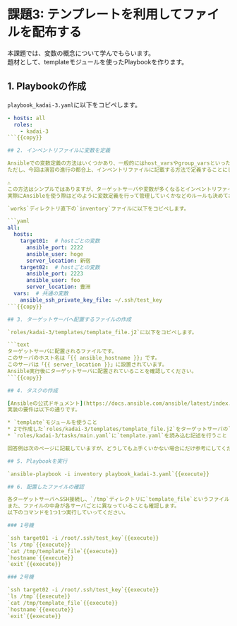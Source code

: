# 課題3: テンプレートを利用してファイルを配布する

本課題では、変数の概念について学んでもらいます。  
題材として、templateモジュールを使ったPlaybookを作ります。

## 1. Playbookの作成

`playbook_kadai-3.yaml`に以下をコピペします。

```yaml
- hosts: all
  roles:
    - kadai-3
```{{copy}}

## 2. インベントリファイルに変数を定義

Ansibleでの変数定義の方法はいくつかあり、一般的にはhost_varsやgroup_varsといったものがよく使われます。  
ただし、今回は演習の進行の都合上、インベントリファイルに記載する方法で定義することにします。

⚠️  
この方法はシンプルではありますが、ターゲットサーバや変数が多くなるとインベントリファイルが肥大化して見通しが悪くなるデメリットがあります。  
実際にAnsibleを使う際はどのように変数定義を行って管理していくかなどのルールも決めておく必要があることを理解しておくとよいです。

`works`ディレクトリ直下の`inventory`ファイルに以下をコピペします。

```yaml
all:
  hosts:
    target01:  # hostごとの変数
      ansible_port: 2222
      ansible_user: hoge
      server_location: 新宿
    target02:  # hostごとの変数
      ansible_port: 2223
      ansible_user: foo
      server_location: 豊洲
  vars:  # 共通の変数
    ansible_ssh_private_key_file: ~/.ssh/test_key
```{{copy}}

## 3. ターゲットサーバへ配置するファイルの作成

`roles/kadai-3/templates/template_file.j2`に以下をコピペします。

```text
ターゲットサーバに配置されるファイルです。
このサーバのホスト名は「{{ ansible_hostname }}」です。
このサーバは「{{ server_location }}」に設置されています。
Ansible実行後にターゲットサーバに配置されていることを確認してください。
```{{copy}}

## 4. タスクの作成

[Ansibleの公式ドキュメント](https://docs.ansible.com/ansible/latest/index.html)の[templateモジュール](https://docs.ansible.com/ansible/2.9_ja/modules/template_module.html)を参考に、`roles/kadai-3/tasks/template.yaml`へタスクを作成します。  
実装の要件は以下の通りです。

* `template`モジュールを使うこと
* 2で作成した`roles/kadai-3/templates/template_file.j2`をターゲットサーバの`/tmp/template_file`へ配置すること
* `roles/kadai-3/tasks/main.yaml`に`template.yaml`を読み込む記述を行うこと

回答例は次のページに記載していますが、どうしても上手くいかない場合にだけ参考にしてください。

## 5. Playbookを実行

`ansible-playbook -i inventory playbook_kadai-3.yaml`{{execute}}

## 6. 配置したファイルの確認

各ターゲットサーバへSSH接続し、`/tmp`ディレクトリに`template_file`というファイルが配置されていることを確認します。  
また、ファイルの中身が各サーバごとに異なっていることも確認します。  
以下のコマンドを1つ1つ実行していってください。

### 1号機

`ssh target01 -i /root/.ssh/test_key`{{execute}}  
`ls /tmp`{{execute}}  
`cat /tmp/template_file`{{execute}}  
`hostname`{{execute}}  
`exit`{{execute}}

### 2号機

`ssh target02 -i /root/.ssh/test_key`{{execute}}  
`ls /tmp`{{execute}}  
`cat /tmp/template_file`{{execute}}  
`hostname`{{execute}}  
`exit`{{execute}}
